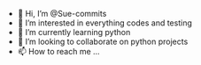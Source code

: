 - 👋 Hi, I’m @Sue-commits
- 👀 I’m interested in everything codes and testing
- 🌱 I’m currently learning python 
- 💞️ I’m looking to collaborate on python projects
- 📫 How to reach me ...

<!---
Sue-commits/Sue-commits is a ✨ special ✨ repository because its `README.md` (this file) appears on your GitHub profile.
You can click the Preview link to take a look at your changes.
--->
